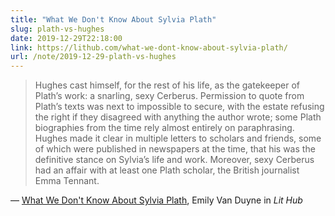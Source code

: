 ```yaml
---
title: "What We Don't Know About Sylvia Plath"
slug: plath-vs-hughes
date: 2019-12-29T22:18:00
link: https://lithub.com/what-we-dont-know-about-sylvia-plath/
url: /note/2019-12-29-plath-vs-hughes
---
```


> Hughes cast himself, for the rest of his life, as the gatekeeper of Plath’s work: a snarling, sexy Cerberus. Permission to quote from Plath’s texts was next to impossible to secure, with the estate refusing the right if they disagreed with anything the author wrote; some Plath biographies from the time rely almost entirely on paraphrasing. Hughes made it clear in multiple letters to scholars and friends, some of which were published in newspapers at the time, that his was the definitive stance on Sylvia’s life and work. Moreover, sexy Cerberus had an affair with at least one Plath scholar, the British journalist Emma Tennant.

— [What We Don't Know About Sylvia Plath](https://lithub.com/what-we-dont-know-about-sylvia-plath/), Emily Van Duyne in _Lit Hub_
